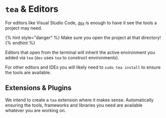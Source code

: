 # `tea` & Editors

For editors like Visual Studio Code, [`dev`](../../dev.md) is enough to have it see
the tools a project may need.

{% hint style="danger" %}
Make sure you open the project at that directory!
{% endhint %}

Editors that open from the terminal will inherit the active environment you
added via `tea` (`dev` uses `tea` to construct environments).

For other editors and IDEs you will likely need to `sudo tea install` to
ensure the tools are available.


## Extensions & Plugins

We intend to create a `tea` extension where it makes sense. Automatically
ensuring the tools, frameworks and libraries you need are available whatever
you are working on.
